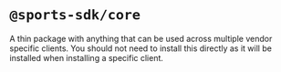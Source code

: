 # `@sports-sdk/core`
A thin package with anything that can be used across multiple vendor specific clients. You should not need to install this directly as it will be installed when installing a specific client.
